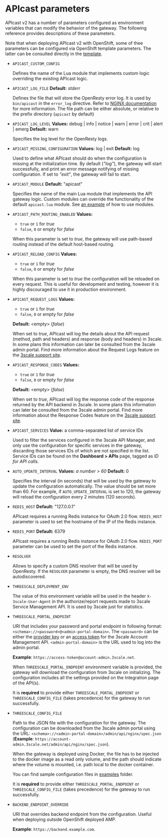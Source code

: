 # APIcast parameters

APIcast v2 has a number of parameters configured as environment variables that can modify the behavior of the gateway. The following reference provides descriptions of these parameters.

Note that when deploying APIcast v2 with OpenShift, some of thee parameters can be configured via OpenShift template parameters. The latter can be consulted directly in the [template](https://raw.githubusercontent.com/3scale/apicast/master/openshift/apicast-template.yml).

- `APICAST_CUSTOM_CONFIG`

  Defines the name of the Lua module that implements custom logic overriding the existing APIcast logic.

- `APICAST_LOG_FILE`
  **Default:** _stderr_

  Defines the file that will store the OpenResty error log. It is used by `bin/apicast` in the `error_log` directive. Refer to [NGINX documentation](http://nginx.org/en/docs/ngx_core_module.html#error_log) for more information. The file path  can be either absolute, or relative to the prefix directory (`apicast` by default) 

- `APICAST_LOG_LEVEL`
  **Values:** debug | info | notice | warn | error | crit | alert | emerg
  **Default:** warn

  Specifies the log level for the OpenResty logs.

- `APICAST_MISSING_CONFIGURATION`
  **Values:** log | exit
  **Default:** log

  Used to define what APIcast should do when the configuration is missing at the initialization time. By default (_"log"_), the gateway will start successfully, and print an error message notifying of missing configuration. If set to _"exit"_, the gateway will fail to start.

- `APICAST_MODULE`
  **Default:** "apicast"

  Specifies the name of the main Lua module that implements the API gateway logic. Custom modules can override the functionality of the default `apicast.lua` module. See [an example](../examples/custom-module) of how to use modules.

- `APICAST_PATH_ROUTING_ENABLED`
  **Values:**
  - `true` or `1` for _true_
  - `false`, `0` or empty for _false_

  When this parameter is set to _true_, the gateway will use path-based routing instead of the default host-based routing.

- `APICAST_RELOAD_CONFIG`
  **Values:**
  -  `true` or `1` for _true_
  -  `false`, `0` or empty for _false_

  When this parameter is set to _true_ the configuration will be reloaded on every request. This is useful for development and testing, however it is highly discouraged to use it in production environment.

- `APICAST_REQUEST_LOGS`
  **Values:**
  - `true` or `1` for _true_
  - `false`, `0` or empty for _false_

  **Default:** \<empty\> (_false_)

  When set to _true_, APIcast will log the details about the API request (method, path and headers) and response (body and headers) in 3scale. In some plans this information can later be consulted from the 3scale admin portal.
  Find more information about the Request Logs feature on the [3scale support site](https://support.3scale.net/docs/analytics/response-codes-tracking).

- `APICAST_RESPONSE_CODES`
  **Values:**
  - `true` or `1` for _true_
  - `false`, `0` or empty for _false_

  **Default:** \<empty\> (_false_)

  When set to _true_, APIcast will log the response code of the response returned by the API backend in 3scale. In some plans this information can later be consulted from the 3scale admin portal.
  Find more information about the Response Codes feature on the [3scale support site](https://support.3scale.net/docs/analytics/response-codes-tracking).

- `APICAST_SERVICES`
  **Value:** a comma-separated list of service IDs

  Used to filter the services configured in the 3scale API Manager, and only use the configuration for specific services in the gateway, discarding those services IDs of which are not specified in the list.
  Service IDs can be found on the **Dashboard > APIs** page, tagged as _ID for API calls_.

- `AUTO_UPDATE_INTERVAL`
  **Values:** _a number > 60_
  **Default:** 0

  Specifies the interval (in seconds) that will be used by the gateway to update the configuration automatically. The value should be set more than 60. For example, if `AUTO_UPDATE_INTERVAL` is set to 120, the gateway will reload the configuration every 2 minutes (120 seconds).

- `REDIS_HOST`
  **Default:** "127.0.0.1"

  APIcast requires a running Redis instance for OAuth 2.0 flow. `REDIS_HOST` parameter is used to set the hostname of the IP of the Redis instance.

- `REDIS_PORT`
  **Default:** 6379

  APIcast requires a running Redis instance for OAuth 2.0 flow. `REDIS_PORT` parameter can be used to set the port of the Redis instance.

- `RESOLVER`

  Allows to specify a custom DNS resolver that will be used by OpenResty. If the `RESOLVER` parameter is empty, the DNS resolver will be autodiscovered.

- `THREESCALE_DEPLOYMENT_ENV`

  The value of this environment variable will be used in the header `X-3scale-User-Agent` in the authorize/report requests made to 3scale Service Management API. It is used by 3scale just for statistics.

- `THREESCALE_PORTAL_ENDPOINT`

  URI that includes your password and portal endpoint in following format: `<schema>://<password>@<admin-portal-domain>`. The `<password>` can be either the [provider key](https://support.3scale.net/docs/terminology#apikey) or an [access token](https://support.3scale.net/docs/terminology#tokens) for the 3scale Account Management API. `<admin-portal-domain>` is the URL used to log into the admin portal.

  **Example**: `https://access-token@account-admin.3scale.net`.

  When `THREESCALE_PORTAL_ENDPOINT` environment variable is provided, the gateway will download the configuration from 3scale on initializing. The configuration includes all the settings provided on the Integration page of the API(s).

  It is **required** to provide either `THREESCALE_PORTAL_ENDPOINT` or `THREESCALE_CONFIG_FILE` (takes precedence) for the gateway to run successfully.

- `THREESCALE_CONFIG_FILE`

  Path to the JSON file with the configuration for the gateway. The configuration can be downloaded from the 3scale admin portal using the URL: `<schema>://<admin-portal-domain>/admin/api/nginx/spec.json` (**Example**: `https://account-admin.3scale.net/admin/api/nginx/spec.json`).

  When the gateway is deployed using Docker, the file has to be injected to the docker image as a read only volume, and the path should indicate where the volume is mounted, i.e. path local to the docker container.

  You can find sample configuration files in [examples](https://github.com/3scale/apicast/tree/master/examples/configuration) folder.

  It is **required** to provide either `THREESCALE_PORTAL_ENDPOINT` or `THREESCALE_CONFIG_FILE` (takes precedence) for the gateway to run successfully.

- `BACKEND_ENDPOINT_OVERRIDE`

  URI that overrides backend endpoint from the configuration. Useful when deploying outside OpenShift deployed AMP.

  **Example**: `https://backend.example.com`.